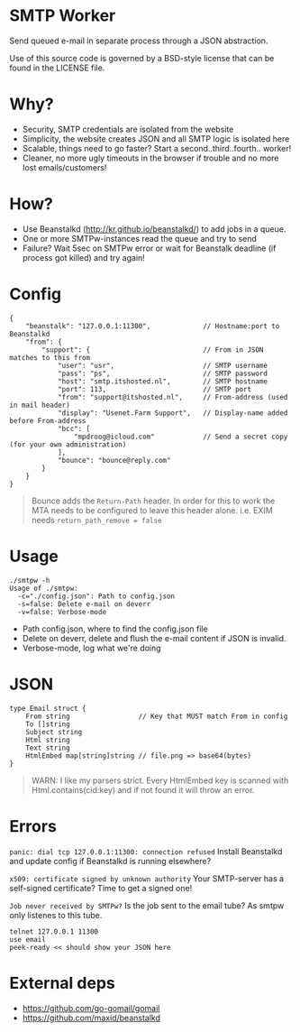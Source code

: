 SMTP Worker
=============
Send queued e-mail in separate process through
a JSON abstraction.

Use of this source code is governed by a BSD-style
license that can be found in the LICENSE file.

Why?
=============
* Security, SMTP credentials are isolated from the website
* Simplicity, the website creates JSON and all SMTP logic is isolated here
* Scalable, things need to go faster? Start a second..third..fourth.. worker!
* Cleaner, no more ugly timeouts in the browser if trouble and no more lost emails/customers!

How?
=============
* Use Beanstalkd (http://kr.github.io/beanstalkd/) to add jobs in a queue.
* One or more SMTPw-instances read the queue and try to send
* Failure? Wait 5sec on SMTPw error or wait for Beanstalk deadline (if process got killed) and try again!

Config
=============
```
{
	"beanstalk": "127.0.0.1:11300",             // Hostname:port to Beanstalkd
	"from": {
		"support": {                            // From in JSON matches to this from
			"user": "usr",                      // SMTP username
			"pass": "ps",                       // SMTP password
			"host": "smtp.itshosted.nl",        // SMTP hostname
			"port": 113,                        // SMTP port
			"from": "support@itshosted.nl",     // From-address (used in mail header)
			"display": "Usenet.Farm Support",   // Display-name added before From-address
			"bcc": [
				"mpdroog@icloud.com"            // Send a secret copy (for your own administration)
			],
			"bounce": "bounce@reply.com"
		}
	}
}
```

> Bounce adds the `Return-Path` header. In order for this to work
> the MTA needs to be configured to leave this header alone.
> i.e. EXIM needs `return_path_remove = false`

Usage
=============
```
./smtpw -h
Usage of ./smtpw:
  -c="./config.json": Path to config.json
  -s=false: Delete e-mail on deverr
  -v=false: Verbose-mode
```

* Path config.json, where to find the config.json file
* Delete on deverr, delete and flush the e-mail content if
 JSON is invalid.
* Verbose-mode, log what we're doing

JSON
=============
```
type Email struct {
	From string                 // Key that MUST match From in config
	To []string
	Subject string
	Html string
	Text string
	HtmlEmbed map[string]string // file.png => base64(bytes)
}
```

> WARN: I like my parsers strict. Every HtmlEmbed key is scanned with
> Html.contains(cid:key) and if not found it will throw an error.

Errors
=============
`panic: dial tcp 127.0.0.1:11300: connection refused`
Install Beanstalkd and update config if Beanstalkd is running elsewhere?

`x509: certificate signed by unknown authority`
Your SMTP-server has a self-signed certificate? Time to get
a signed one!

`Job never received by SMTPw?`
Is the job sent to the email tube? As smtpw only listenes to this tube.

```
telnet 127.0.0.1 11300
use email
peek-ready << should show your JSON here
```

External deps
=============
* https://github.com/go-gomail/gomail
* https://github.com/maxid/beanstalkd
